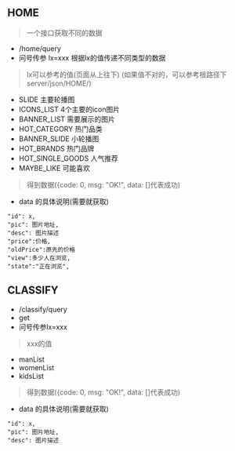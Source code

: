 ## HOME
> 一个接口获取不同的数据
- /home/query
- 问号传参 lx=xxx 根据lx的值传递不同类型的数据
> lx可以参考的值(页面从上往下)
(如果值不对的，可以参考根路径下server/json/HOME/)
- SLIDE 主要轮播图
- ICONS_LIST 4个主要的icon图片
- BANNER_LIST 需要展示的图片
- HOT_CATEGORY 热门品类
- BANNER_SLIDE 小轮播图
- HOT_BRANDS 热门品牌
- HOT_SINGLE_GOODS 人气推荐
- MAYBE_LIKE 可能喜欢
> 得到数据({code: 0, msg: "OK!", data: []代表成功)
- data 的具体说明(需要就获取)
```
"id": x,
"pic": 图片地址,
"desc": 图片描述
"price":价格,
"oldPrice":原先的价格
"view":多少人在浏览,
"state":"正在浏览",
```

## CLASSIFY
- /classify/query
- get
- 问号传参lx=xxx 
> xxx的值
- manList
- womenList
- kidsList
> 得到数据({code: 0, msg: "OK!", data: []代表成功)
- data 的具体说明(需要就获取)
```
"id": x,
"pic": 图片地址,
"desc": 图片描述
```
